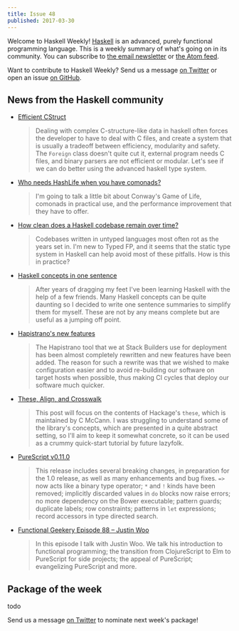 ```yaml
---
title: Issue 48
published: 2017-03-30
---
```


Welcome to Haskell Weekly!
[Haskell](https://haskell-lang.org) is an advanced, purely functional programming language.
This is a weekly summary of what's going on in its community.
You can subscribe to [the email newsletter](https://news.us10.list-manage.com/subscribe?u=49a6a2e17b12be2c5c4dcb232&id=ffbbbbd930)
or [the Atom feed](/haskell-weekly.atom).

Want to contribute to Haskell Weekly?
Send us a message [on Twitter](https://twitter.com/haskellweekly)
or open an issue [on GitHub](https://github.com/haskellweekly/haskellweekly.github.io).

## News from the Haskell community

-   [Efficient CStruct](http://tab.snarc.org/posts/haskell/2017-03-20-compilation-cstruct.html)

    > Dealing with complex C-structure-like data in haskell often forces the developer to have to deal with C files, and create a system that is usually a tradeoff between efficiency, modularity and safety. The `Foreign` class doesn't quite cut it, external program needs C files, and binary parsers are not efficient or modular. Let's see if we can do better using the advanced haskell type system.

-   [Who needs HashLife when you have comonads?](https://samtay.github.io/posts/comonadic-game-of-life.html)

    > I'm going to talk a little bit about Conway's Game of Life, comonads in practical use, and the performance improvement that they have to offer.

-   [How clean does a Haskell codebase remain over time?](https://www.reddit.com/r/haskell/comments/6155r4/how_clean_does_a_haskell_codebase_remain_over_time/)

    > Codebases written in untyped languages most often rot as the years set in. I'm new to Typed FP, and it seems that the static type system in Haskell can help avoid most of these pitfalls. How is this in practice?

-   [Haskell concepts in one sentence](https://torchhound.github.io/posts/haskellOneSentence.html)

    > After years of dragging my feet I've been learning Haskell with the help of a few friends. Many Haskell concepts can be quite daunting so I decided to write one sentence summaries to simplify them for myself. These are not by any means complete but are useful as a jumping off point.

-   [Hapistrano's new features](https://stackbuilders.com/news/hapistrano-s-new-features)

    > The Hapistrano tool that we at Stack Builders use for deployment has been almost completely rewritten and new features have been added. The reason for such a rewrite was that we wished to make configuration easier and to avoid re-building our software on target hosts when possible, thus making CI cycles that deploy our software much quicker.

-   [These, Align, and Crosswalk](http://teh.id.au/posts/2017/03/29/these-align-crosswalk/index.html)

    > This post will focus on the contents of Hackage's `these`, which is maintained by C McCann. I was struggling to understand some of the library's concepts, which are presented in a quite abstract setting, so I'll aim to keep it somewhat concrete, so it can be used as a crummy quick-start tutorial by future lazyfolk.

-   [PureScript v0.11.0](https://github.com/purescript/purescript/releases/tag/v0.11.0)

    > This release includes several breaking changes, in preparation for the 1.0 release, as well as many enhancements and bug fixes. `=>` now acts like a binary type operator; `*` and `!` kinds have been removed; implicitly discarded values in `do` blocks now raise errors; no more dependency on the Bower executable; pattern guards; duplicate labels; row constraints; patterns in `let` expressions; record accessors in type directed search.

-   [Functional Geekery Episode 88 – Justin Woo](https://www.functionalgeekery.com/episode-88-justin-woo/)

    > In this episode I talk with Justin Woo. We talk his introduction to functional programming; the transition from ClojureScript to Elm to PureScript for side projects; the appeal of PureScript; evangelizing PureScript and more.

## Package of the week

todo

Send us a message [on Twitter](https://twitter.com/haskellweekly) to nominate next week's package!
